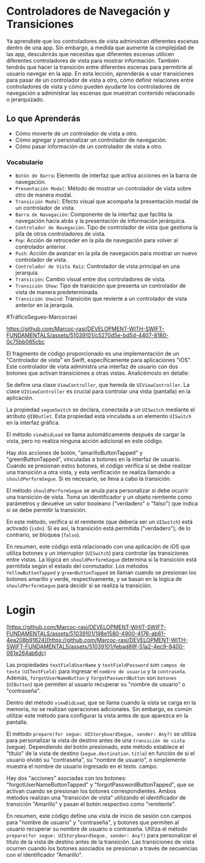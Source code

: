 # Controladores de Navegación y Transiciones

Ya aprendiste que los controladores de vista administran diferentes escenas dentro de una app. Sin embargo, a medida que aumente la complejidad de las app, descubrirás que necesitas que diferentes escenas utilicen diferentes controladores de vista para mostrar información. También tendrás que hacer la transición entre diferentes escenas para permitirle al usuario navegar en la app.
En esta lección, aprenderás a usar transiciones para pasar de un controlador de vista a otro, cómo definir relaciones entre controladores de vista y cómo pueden ayudarte los controladores de navegación a administrar las escenas que muestran contenido relacionado o jerarquizado.

## Lo que Aprenderás
- Cómo moverte de un controlador de vista a otro.
- Cómo agregar y personalizar un controlador de navegación.
- Cómo pasar información de un controlador de vista a otro.

### Vocabulario 
- `Botón de Barra`: Elemento de interfaz que activa acciones en la barra de navegación.
- `Presentación Modal`: Método de mostrar un controlador de vista sobre otro de manera modal.
- `Transición Modal`: Efecto visual que acompaña la presentación modal de un controlador de vista.
- `Barra de Navegación`: Componente de la interfaz que facilita la navegación hacia atrás y la presentación de información jerárquica.
- `Controlador de Navegación`: Tipo de controlador de vista que gestiona la pila de otros controladores de vista.
- `Pop`: Acción de retroceder en la pila de navegación para volver al controlador anterior.
- `Push`: Acción de avanzar en la pila de navegación para mostrar un nuevo controlador de vista.
- `Controlador de Vista Raíz`: Controlador de vista principal en una jerarquía.
- `Transición`: Cambio visual entre dos controladores de vista.
- `Transición Show`: Tipo de transición que presenta un controlador de vista de manera predeterminada.
- `Transición Unwind`: Transición que revierte a un controlador de vista anterior en la jerarquía.

#TráficoSegues-Marcocrasi

https://github.com/Marcoc-rasi/DEVELOPMENT-WITH-SWIFT-FUNDAMENTALS/assets/51039101/c5270d5e-bd5d-4407-8180-0c75bb085cbc

El fragmento de código proporcionado es una implementación de un "Controlador de vista" en Swift, específicamente para aplicaciones "iOS". Este controlador de vista administra una interfaz de usuario con dos botones que activan transiciones a otras vistas. Analicémoslo en detalle:

Se define una clase `ViewController`, que hereda de `UIViewController`. La clase `UIViewController` es crucial para controlar una vista (pantalla) en la aplicación.

La propiedad `segueSwitch` se declara, conectada a un `UISwitch` mediante el atributo `@IBOutlet`. Esta propiedad está vinculada a un elemento `UISwitch` en la interfaz gráfica.

El método `viewDidLoad` se llama automáticamente después de cargar la vista, pero no realiza ninguna acción adicional en este código.

Hay dos acciones de botón, "amarilloButtonTapped" y "greenButtonTapped", vinculadas a botones en la interfaz de usuario. Cuando se presionan estos botones, el código verifica si se debe realizar una transición a otra vista, y esta verificación se realiza llamando a `shouldPerformSegue`. Si es necesario, se lleva a cabo la transición.

El método `shouldPerformSegue` se anula para personalizar si debe ocurrir una transición de vista. Toma un identificador y un objeto remitente como parámetros y devuelve un valor booleano ("verdadero" o "falso") que indica si se debe permitir la transición.

En este método, verifica si el remitente (que debería ser un `UISwitch`) está activado (`isOn`). Si es así, la transición está permitida ("verdadero"); de lo contrario, se bloquea (`falso`).

En resumen, este código está relacionado con una aplicación de iOS que utiliza botones y un interruptor (`UISwitch`) para controlar las transiciones entre vistas. La lógica en `shouldPerformSegue` determina si la transición está permitida según el estado del conmutador. Los métodos `YellowButtonTapped` y `greenButtonTapped` se llaman cuando se presionan los botones amarillo y verde, respectivamente, y se basan en la lógica de `shouldPerformSegue` para decidir si se realiza la transición.

# Login

[https://github.com/Marcoc-rasi/DEVELOPMENT-WHIT-SWIFT-FUNDAMENTALS/assets/51039101/198e1580-4900-4176-ab61-4ea208b91624](https://github.com/Marcoc-rasi/DEVELOPMENT-WITH-SWIFT-FUNDAMENTALS/assets/51039101/febad89f-51a2-4ec9-8400-061e264ab6dc)

Las propiedades `textFieldUserName` y `textFieldPassword` son `campos de texto` `(UITextField)` para ingresar el `nombre de usuario` y la `contraseña`. Además, `forgotUserNameButton` y `forgotPasswordButton` son `botones` (`UIButton`) que permiten al usuario recuperar su "nombre de usuario" o "contraseña".

Dentro del método `viewDidLoad`, que se llama cuando la vista se carga en la memoria, no se realizan operaciones adicionales. Sin embargo, es común utilizar este método para configurar la vista antes de que aparezca en la pantalla.

El método `prepare(for segue: UIStoryboardSegue, sender: Any?)` se utiliza para personalizar la vista de destino antes de una `transición de vista` (segue). Dependiendo del botón presionado, este método establece el "título" de la vista de destino (`segue.destination.title`) en función de si el usuario olvidó su "contraseña", su "nombre de usuario", o simplemente muestra el nombre de usuario ingresado en el texto. campo.

Hay dos "acciones" asociadas con los botones: "forgotUserNameButtonTapped" y "forgotPasswordButtonTapped", que se activan cuando se presionan los botones correspondientes. Ambos métodos realizan una "transición de vista" utilizando el identificador de transición "Amarillo" y pasan el botón respectivo como "remitente".

En resumen, este código define una vista de inicio de sesión con campos para "nombre de usuario" y "contraseña", y botones que permiten al usuario recuperar su nombre de usuario o contraseña. Utiliza el método `prepare(for segue: UIStoryboardSegue, sender: Any?)` para personalizar el título de la vista de destino antes de la transición. Las transiciones de vista ocurren cuando los botones asociados se presionan a través de secuencias con el identificador "Amarillo".

